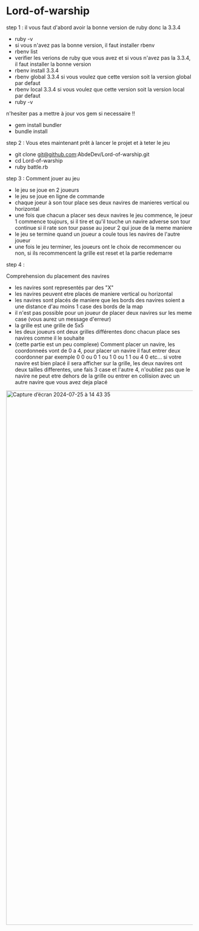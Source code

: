 # Lord-of-warship

step 1 : 
il vous faut d'abord avoir la bonne version de ruby donc la 3.3.4

- ruby -v
- si vous n'avez pas la bonne version, il faut installer rbenv
- rbenv list
- verifier les verions de ruby que vous avez et si vous n'avez pas la 3.3.4, il faut installer la bonne version
- rbenv install 3.3.4
- rbenv global 3.3.4 si vous voulez que cette version soit la version global par defaut
- rbenv local 3.3.4 si vous voulez que cette version soit la version local par defaut
- ruby -v

n'hesiter pas a mettre à jour vos gem si necessaire !!
-  gem install bundler
-  bundle install

step 2 : 
Vous etes maintenant prêt à lancer le projet et à teter le jeu

- git clone git@github.com:AbdeDev/Lord-of-warship.git
- cd Lord-of-warship
- ruby battle.rb

step 3 : 
Comment jouer au jeu 

- le jeu se joue en 2 joueurs
- le jeu se joue en ligne de commande
- chaque joeur à son tour place ses deux navires de manieres vertical ou horizontal
- une fois que chacun a placer ses deux navires le jeu commence, le joeur 1 commence toujours, si il tire et qu'il touche un navire adverse son tour continue si il rate son tour passe au joeur 2 qui joue de la meme maniere
- le jeu se termine quand un joueur a coule tous les navires de l'autre joueur
- une fois le jeu terminer, les joueurs ont le choix de recommencer ou non, si ils recommencent la grille est reset et la partie redemarre

step 4 : 

Comprehension du placement des navires

- les navires sont representés par des "X"
- les navires peuvent etre placés de maniere vertical ou horizontal
- les navires sont placés de maniere que les bords des navires soient a une distance d'au moins 1 case des bords de la map
- il n'est pas possible pour un joueur de placer deux navires sur les meme case (vous aurez un message d'erreur)
- la grille est une grille de 5x5
- les deux joueurs ont deux grilles différentes donc chacun place ses navires comme il le souhaite
- (cette partie est un peu complexe) Comment placer un navire, les coordonneés vont de 0 a 4, pour placer un navire il faut entrer deux coordonner par exemple 0 0 ou 0 1 ou 1 0 ou 1 1 ou 4 0 etc... si votre navire est bien placé il sera afficher sur la grille, les deux navires ont deux tailles differentes, une fais 3 case et l'autre 4, n'oubliez pas que le navire ne peut etre dehors de la grille ou entrer en collision avec un autre navire que vous avez deja placé
<img width="1440" alt="Capture d’écran 2024-07-25 à 14 43 35" src="https://github.com/user-attachments/assets/f05ed367-3038-49e3-94a1-958325d51f46">

  

